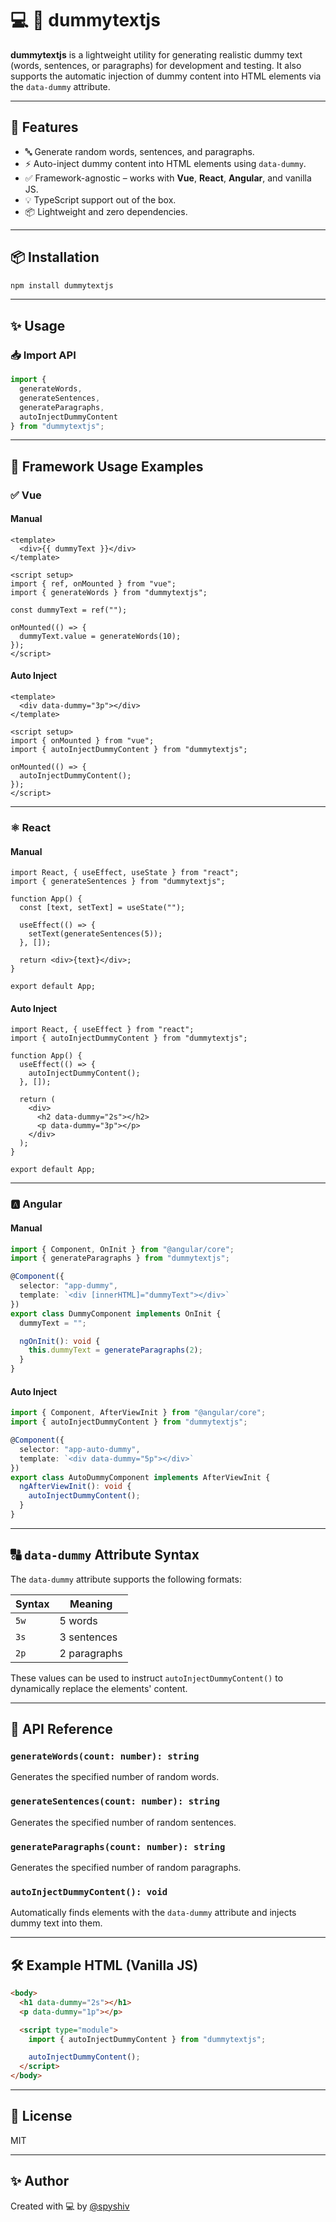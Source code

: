# 💻 📝 dummytextjs

**dummytextjs** is a lightweight utility for generating realistic dummy text (words, sentences, or paragraphs) for development and testing. It also supports the automatic injection of dummy content into HTML elements via the `data-dummy` attribute.

---

## 🚀 Features

- 🔤 Generate random words, sentences, and paragraphs.
- ⚡ Auto-inject dummy content into HTML elements using `data-dummy`.
- ✅ Framework-agnostic – works with **Vue**, **React**, **Angular**, and vanilla JS.
- 💡 TypeScript support out of the box.
- 📦 Lightweight and zero dependencies.

---

## 📦 Installation

```bash
npm install dummytextjs
```

---

## ✨ Usage

### 📥 Import API

```ts
import {
  generateWords,
  generateSentences,
  generateParagraphs,
  autoInjectDummyContent
} from "dummytextjs";
```

---

## 🧩 Framework Usage Examples

### ✅ Vue

#### Manual

```vue
<template>
  <div>{{ dummyText }}</div>
</template>

<script setup>
import { ref, onMounted } from "vue";
import { generateWords } from "dummytextjs";

const dummyText = ref("");

onMounted(() => {
  dummyText.value = generateWords(10);
});
</script>
```

#### Auto Inject

```vue
<template>
  <div data-dummy="3p"></div>
</template>

<script setup>
import { onMounted } from "vue";
import { autoInjectDummyContent } from "dummytextjs";

onMounted(() => {
  autoInjectDummyContent();
});
</script>
```

---

### ⚛️ React

#### Manual

```tsx
import React, { useEffect, useState } from "react";
import { generateSentences } from "dummytextjs";

function App() {
  const [text, setText] = useState("");

  useEffect(() => {
    setText(generateSentences(5));
  }, []);

  return <div>{text}</div>;
}

export default App;
```

#### Auto Inject

```tsx
import React, { useEffect } from "react";
import { autoInjectDummyContent } from "dummytextjs";

function App() {
  useEffect(() => {
    autoInjectDummyContent();
  }, []);

  return (
    <div>
      <h2 data-dummy="2s"></h2>
      <p data-dummy="3p"></p>
    </div>
  );
}

export default App;
```

---

### 🅰️ Angular

#### Manual

```ts
import { Component, OnInit } from "@angular/core";
import { generateParagraphs } from "dummytextjs";

@Component({
  selector: "app-dummy",
  template: `<div [innerHTML]="dummyText"></div>`
})
export class DummyComponent implements OnInit {
  dummyText = "";

  ngOnInit(): void {
    this.dummyText = generateParagraphs(2);
  }
}
```

#### Auto Inject

```ts
import { Component, AfterViewInit } from "@angular/core";
import { autoInjectDummyContent } from "dummytextjs";

@Component({
  selector: "app-auto-dummy",
  template: `<div data-dummy="5p"></div>`
})
export class AutoDummyComponent implements AfterViewInit {
  ngAfterViewInit(): void {
    autoInjectDummyContent();
  }
}
```

---

## 🔠 `data-dummy` Attribute Syntax

The `data-dummy` attribute supports the following formats:

| Syntax | Meaning      |
| ------ | ------------ |
| `5w`   | 5 words      |
| `3s`   | 3 sentences  |
| `2p`   | 2 paragraphs |

These values can be used to instruct `autoInjectDummyContent()` to dynamically replace the elements' content.

---

## 📘 API Reference

### `generateWords(count: number): string`

Generates the specified number of random words.

### `generateSentences(count: number): string`

Generates the specified number of random sentences.

### `generateParagraphs(count: number): string`

Generates the specified number of random paragraphs.

### `autoInjectDummyContent(): void`

Automatically finds elements with the `data-dummy` attribute and injects dummy text into them.

---

## 🛠 Example HTML (Vanilla JS)

```html
<body>
  <h1 data-dummy="2s"></h1>
  <p data-dummy="1p"></p>

  <script type="module">
    import { autoInjectDummyContent } from "dummytextjs";

    autoInjectDummyContent();
  </script>
</body>
```

---

## 📄 License

MIT

---

## ✨ Author

Created with 💻 by [@spyshiv](https://github.com/spyshiv)
